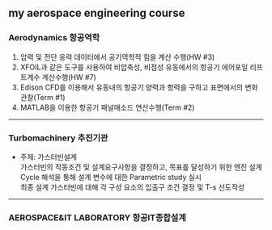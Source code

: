 my aerospace engineering course
---
### Aerodynamics 항공역학  
1.  압력 및 전단 응력 데이터에서 공기역학적 힘을 계산 수행(HW #3)    
2.  XFOIL과 같은 도구를 사용하여 비압축성, 비점성 유동에서의 항공기 에어포일 리프트계수 계산수행(HW #7)  
3.  Edison CFD를 이용해서 유동내의 항공기 양력과 항력을 구하고 표면에서의 변화 관찰(Term #1)  
4.  MATLAB을 이용한 항공기 패널매소드 연산수행(Term #2)  
---
### Turbomachinery 추진기관  

* 주제: 가스터빈설계  
가스터빈의 작동조건 및 설계요구사항을 결정하고, 목표를 달성하기 위한 엔진 설계  
Cycle 해석을 통해 설계 변수에 대한 Parametric study 실시  
최종 설계 가스터빈에 대해 각 구성 요소의 입출구 조건 결정 및 T-s 선도작성  
---
### AEROSPACE&IT LABORATORY 항공IT종합설계